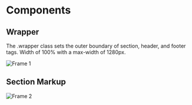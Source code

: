# Components

## Wrapper

The .wrapper class sets the outer boundary of section, header, and footer tags.
Width of 100% with a max-width of 1280px.

![Frame 1](https://github.com/scidsg/design-system/assets/28545431/90f14eb2-14a4-4aef-a291-5e32e0b64e17)

## Section Markup

![Frame 2](https://github.com/scidsg/design-system/assets/28545431/95559b33-69ab-466d-ac10-99a2e97fc181)
